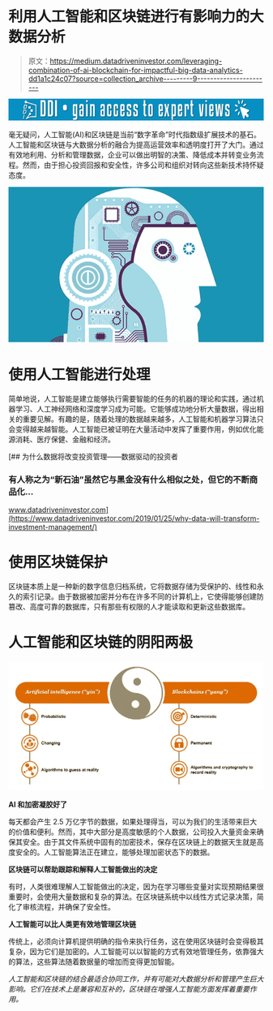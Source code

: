 # 利用人工智能和区块链进行有影响力的大数据分析

> 原文：<https://medium.datadriveninvestor.com/leveraging-combination-of-ai-blockchain-for-impactful-big-data-analytics-dd1a1c24c07?source=collection_archive---------9----------------------->

[![](img/3ab92ac71748b6d2926b454b90781f7e.png)](http://www.track.datadriveninvestor.com/1B9E)

毫无疑问，人工智能(AI)和区块链是当前“数字革命”时代指数级扩展技术的基石。人工智能和区块链与大数据分析的融合为提高运营效率和透明度打开了大门。通过有效地利用、分析和管理数据，企业可以做出明智的决策、降低成本并转变业务流程。然而，由于担心投资回报和安全性，许多公司和组织对转向这些新技术持怀疑态度。

![](img/2a57be5006daca2369c317abf970be7c.png)

# 使用人工智能进行处理

简单地说，人工智能是建立能够执行需要智能的任务的机器的理论和实践，通过机器学习、人工神经网络和深度学习成为可能。它能够成功地分析大量数据，得出相关的重要见解。有趣的是，随着处理的数据越来越多，人工智能和机器学习算法只会变得越来越智能。人工智能已被证明在大量活动中发挥了重要作用，例如优化能源消耗、医疗保健、金融和经济。

[](https://www.datadriveninvestor.com/2019/01/25/why-data-will-transform-investment-management/) [## 为什么数据将改变投资管理——数据驱动的投资者

### 有人称之为“新石油”虽然它与黑金没有什么相似之处，但它的不断商品化…

www.datadriveninvestor.com](https://www.datadriveninvestor.com/2019/01/25/why-data-will-transform-investment-management/) 

# 使用区块链保护

区块链本质上是一种新的数字信息归档系统，它将数据存储为受保护的、线性和永久的索引记录。由于数据被加密并分布在许多不同的计算机上，它使得能够创建防篡改、高度可靠的数据库，只有那些有权限的人才能读取和更新这些数据库。

# 人工智能和区块链的阴阳两极

![](img/cca93ec0218c556d58f15e37fba0bccb.png)

**AI 和加密凝胶好了**

每天都会产生 2.5 万亿字节的数据，如果处理得当，可以为我们的生活带来巨大的价值和便利。然而，其中大部分是高度敏感的个人数据，公司投入大量资金来确保其安全。由于其文件系统中固有的加密技术，保存在区块链上的数据天生就是高度安全的。人工智能算法正在建立，能够处理加密状态下的数据。

**区块链可以帮助跟踪和解释人工智能做出的决定**

有时，人类很难理解人工智能做出的决定，因为在学习哪些变量对实现预期结果很重要时，会使用大量数据和复杂的算法。在区块链系统中以线性方式记录决策，简化了审核流程，并确保了安全性。

**人工智能可以比人类更有效地管理区块链**

传统上，必须向计算机提供明确的指令来执行任务，这在使用区块链时会变得极其复杂，因为它们是加密的。人工智能可以以智能的方式有效地管理任务，依靠强大的算法，这些算法随着数据量的增加而变得更加智能。

*人工智能和区块链的结合最适合协同工作，并有可能对大数据分析和管理产生巨大影响。它们在技术上是兼容和互补的，区块链在增强人工智能方面发挥着重要作用。*